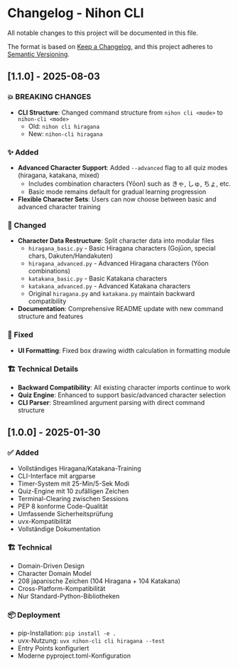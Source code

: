# Changelog - Nihon CLI

All notable changes to this project will be documented in this file.

The format is based on [Keep a Changelog](https://keepachangelog.com/en/1.0.0/),
and this project adheres to [Semantic Versioning](https://semver.org/spec/v2.0.0.html).

## [1.1.0] - 2025-08-03

### 💥 BREAKING CHANGES

-   **CLI Structure**: Changed command structure from `nihon cli <mode>` to `nihon-cli <mode>`
    -   Old: `nihon cli hiragana`
    -   New: `nihon-cli hiragana`

### ✨ Added

-   **Advanced Character Support**: Added `--advanced` flag to all quiz modes (hiragana, katakana, mixed)
    -   Includes combination characters (Yōon) such as きゃ, しゅ, ちょ, etc.
    -   Basic mode remains default for gradual learning progression
-   **Flexible Character Sets**: Users can now choose between basic and advanced character training

### 🔧 Changed

-   **Character Data Restructure**: Split character data into modular files
    -   `hiragana_basic.py` - Basic Hiragana characters (Gojūon, special chars, Dakuten/Handakuten)
    -   `hiragana_advanced.py` - Advanced Hiragana characters (Yōon combinations)
    -   `katakana_basic.py` - Basic Katakana characters
    -   `katakana_advanced.py` - Advanced Katakana characters
    -   Original `hiragana.py` and `katakana.py` maintain backward compatibility
-   **Documentation**: Comprehensive README update with new command structure and features

### 🐛 Fixed

-   **UI Formatting**: Fixed box drawing width calculation in formatting module

### 🏗️ Technical Details

-   **Backward Compatibility**: All existing character imports continue to work
-   **Quiz Engine**: Enhanced to support basic/advanced character selection
-   **CLI Parser**: Streamlined argument parsing with direct command structure

## [1.0.0] - 2025-01-30

### ✅ Added

-   Vollständiges Hiragana/Katakana-Training
-   CLI-Interface mit argparse
-   Timer-System mit 25-Min/5-Sek Modi
-   Quiz-Engine mit 10 zufälligen Zeichen
-   Terminal-Clearing zwischen Sessions
-   PEP 8 konforme Code-Qualität
-   Umfassende Sicherheitsprüfung
-   uvx-Kompatibilität
-   Vollständige Dokumentation

### 🏗️ Technical

-   Domain-Driven Design
-   Character Domain Model
-   208 japanische Zeichen (104 Hiragana + 104 Katakana)
-   Cross-Platform-Kompatibilität
-   Nur Standard-Python-Bibliotheken

### 📦 Deployment

-   pip-Installation: `pip install -e .`
-   uvx-Nutzung: `uvx nihon-cli cli hiragana --test`
-   Entry Points konfiguriert
-   Moderne pyproject.toml-Konfiguration
